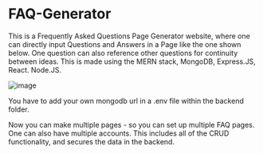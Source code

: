 # FAQ-Generator
This is a Frequently Asked Questions Page Generator website, where one can directly input Questions and Answers in a Page like the one shown below. One question can also reference other questions for continuity between ideas. This is made using the MERN stack, MongoDB, Express.JS, React. Node.JS. 

![image](https://github.com/Tahsin2020/FAQ-Generator/assets/62449141/aaa6c64d-723a-4938-b6e2-d9bd9f6e4f59)

You have to add your own mongodb url in a .env file within the backend folder.

Now you can make multiple pages - so you can set up multiple FAQ pages. One can also have multiple accounts. This includes all of the CRUD functionality, and secures the data in the backend.
